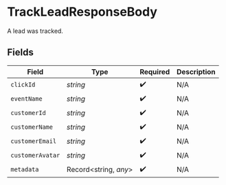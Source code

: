 # TrackLeadResponseBody

A lead was tracked.


## Fields

| Field                 | Type                  | Required              | Description           |
| --------------------- | --------------------- | --------------------- | --------------------- |
| `clickId`             | *string*              | :heavy_check_mark:    | N/A                   |
| `eventName`           | *string*              | :heavy_check_mark:    | N/A                   |
| `customerId`          | *string*              | :heavy_check_mark:    | N/A                   |
| `customerName`        | *string*              | :heavy_check_mark:    | N/A                   |
| `customerEmail`       | *string*              | :heavy_check_mark:    | N/A                   |
| `customerAvatar`      | *string*              | :heavy_check_mark:    | N/A                   |
| `metadata`            | Record<string, *any*> | :heavy_check_mark:    | N/A                   |